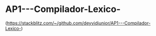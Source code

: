 # AP1---Compilador-Lexico-

(https://stackblitz.com/~/github.com/deyvidjunior/AP1---Compilador-Lexico-)
